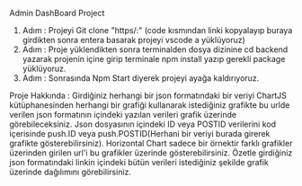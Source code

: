 Admin DashBoard Project

1. Adım : Projeyi Git clone "https/:" (code kısmından linki kopyalayıp buraya girdikten sonra entera basarak projeyi vscode a yüklüyoruz)
2. Adım : Proje yüklendikten sonra terminalden dosya dizinine cd backend yazarak projenin içine girip terminale npm install yazıp gerekli package yüklüyoruz.
3. Adım : Sonrasında Npm Start diyerek projeyi ayağa kaldırıyoruz.

Proje Hakkında : Girdiğiniz herhangi bir json formatındaki bir veriyi ChartJS kütüphanesinden herhangi bir grafiği kullanarak istediğiniz grafikte bu urlde verilen json formatının içindeki yazılan verileri grafik üzerinde görebileceksiniz. Json dosyasının içindeki ID veya POSTID verilerini kod içerisinde push.ID veya push.POSTID(Herhani bir veriyi burada girerek grafikte gösterebilirsiniz). Horizontal Chart sadece bir örnektir farklı grafikler üzerinden girilen url'i bu grafikler üzerinde gösterebilirsiniz. Özetle girdiğiniz json formatındaki linkin içindeki bütün verileri istediğiniz şekilde grafik üzerinde dağılımını görebilirsiniz.
